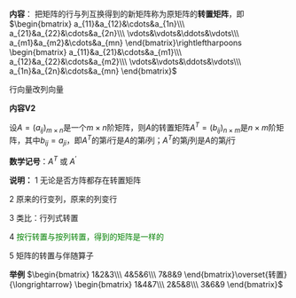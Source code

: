 **内容**：
把矩阵的行与列互换得到的新矩阵称为原矩阵的**转置矩阵**，即
$\begin{bmatrix}
a_{11}&a_{12}&\cdots&a_{1n}\\\ 
a_{21}&a_{22}&\cdots&a_{2n}\\\ 
\vdots&\vdots&\ddots&\vdots\\\ 
a_{m1}&a_{m2}&\cdots&a_{mn}
\end{bmatrix}\rightleftharpoons
\begin{bmatrix}
a_{11}&a_{21}&\cdots&a_{m1}\\\ 
a_{12}&a_{22}&\cdots&a_{m2}\\\ 
\vdots&\vdots&\ddots&\vdots\\\ 
a_{1n}&a_{2n}&\cdots&a_{mn}
\end{bmatrix}$

行向量改列向量

**内容V2**

设$A=(a_{ij})_{m\times n}$是一个$m\times n$阶矩阵，则$A$的转置矩阵$A^T=(b_{ij})_{n\times m}$是$n\times m$阶矩阵，其中$b_{ij}=a_{ji}$，即$A^T$的第$i$行是$A$的第$i$列；$A^T$的第$j$列是$A$的第$j$行

**数学记号**：$A^T\text{ 或 }A^\prime$

**说明：**
1 无论是否方阵都存在转置矩阵

2 原来的行变列，原来的列变行

3 类比：行列式转置

4 <font color=green>按行转置与按列转置，得到的矩阵是一样的</font>

5 矩阵的转置与伴随算子

**举例**
$\begin{bmatrix}
1&2&3\\\ 4&5&6\\\ 7&8&9
\end{bmatrix}\overset{转置}{\longrightarrow}
\begin{bmatrix}
1&4&7\\\ 2&5&8\\\ 3&6&9
\end{bmatrix}$